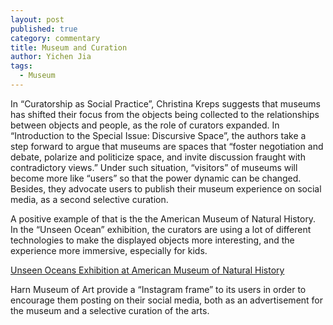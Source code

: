```yaml
---
layout: post
published: true
category: commentary
title: Museum and Curation
author: Yichen Jia
tags:
  - Museum
---
```

In “Curatorship as Social Practice”, Christina Kreps suggests that museums has shifted their focus from the objects being collected to the relationships between objects and people, as the role of curators expanded. In “Introduction to the Special Issue: Discursive Space”, the authors take a step forward to argue that museums are spaces that “foster negotiation and debate, polarize and politicize space, and invite discussion fraught with contradictory views.” Under such situation, “visitors” of museums will become more like “users” so that the power dynamic can be changed. Besides, they advocate users to publish their museum experience on social media, as a second selective curation.

A positive example of that is the the American Museum of Natural History. In the “Unseen Ocean” exhibition, the curators are using a lot of different technologies to make the displayed objects more interesting, and the experience more immersive, especially for kids.

[Unseen Oceans Exhibition at American Museum of Natural History](https://www.amnh.org/exhibitions/unseen-oceans)

Harn Museum of Art provide a “Instagram frame” to its users in order to encourage them posting on their social media, both as an advertisement for the museum and a selective curation of the arts.
